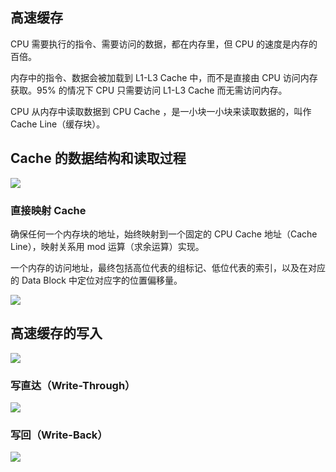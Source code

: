 ## 高速缓存

CPU 需要执行的指令、需要访问的数据，都在内存里，但 CPU 的速度是内存的百倍。

内存中的指令、数据会被加载到 L1-L3 Cache 中，而不是直接由 CPU 访问内存获取。95% 的情况下 CPU 只需要访问 L1-L3 Cache 而无需访问内存。

CPU 从内存中读取数据到 CPU Cache ，是一小块一小块来读取数据的，叫作 Cache Line（缓存块）。

## Cache 的数据结构和读取过程

![](https://blog-1252173264.cos.ap-shanghai.myqcloud.com/1648891824198-3a864754-c0d5-47cd-abd1-3fbcddb71f7f.png)

### 直接映射 Cache

确保任何一个内存块的地址，始终映射到一个固定的 CPU Cache 地址（Cache Line），映射关系用 mod 运算（求余运算）实现。

一个内存的访问地址，最终包括高位代表的组标记、低位代表的索引，以及在对应的 Data Block 中定位对应字的位置偏移量。

![](https://blog-1252173264.cos.ap-shanghai.myqcloud.com/1648892292664-3fc0b023-aa11-44ce-803b-65065cd49a5f.png)

## 高速缓存的写入

![](https://blog-1252173264.cos.ap-shanghai.myqcloud.com/1648895674514-f172b861-3afc-4576-8d4a-a28eeb113836.png)

### 写直达（Write-Through）

![](https://blog-1252173264.cos.ap-shanghai.myqcloud.com/1648895825536-1a7fbde0-9036-471a-b58a-d68d0afba31b.png)

### 写回（Write-Back）

![](https://blog-1252173264.cos.ap-shanghai.myqcloud.com/1648896119268-8230824f-0fff-4d46-9e4c-6b9ec2e881f8.png)
